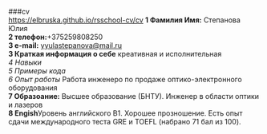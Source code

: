 ###cv  
https://elbruska.github.io/rsschool-cv/cv
**1 Фамилия Имя:** Степанова Юлия  
**2 телефон:**+375259808250  
**3 e-mail:** yyulastepanova@mail.ru  
**3 Краткая информация о себе** креативная и исполнительная  
*4 Навыки*  
*5 Примеры кода*  
*6 Опыт работы* Работа инженеро по продаже оптико-электронного оборудования  
**7 Образоание:** Высшее образование (БНТУ). Инженер в области оптики и лазеров  
**8 Engish**Уровень английского B1. Хорошее прозношение. Есть опыт сдачи международного теста GRE и TOEFL (набрано 71 бал из 100).
